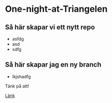 # One-night-at-Triangelen

## Så här skapar vi ett nytt repo
* asfdg
* asd
* sdfg

## Så här skapar jag en ny branch
* lkjshadfg

Tänk på att!

[Länk](https://github.com/WeeHorse/1-night-at-triangelen/)

